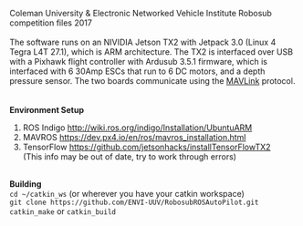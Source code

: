 Coleman University & Electronic Networked Vehicle Institute
Robosub competition files 2017
</br>
</br>
The software runs on an NIVIDIA Jetson TX2 with Jetpack 3.0 (Linux 4 Tegra L4T 27.1), which is ARM architecture.
The TX2 is interfaced over USB with a Pixhawk flight controller with Ardusub 3.5.1 firmware, which is interfaced with 6 30Amp ESCs that run to 6 DC motors, and a depth pressure sensor. The two boards communicate using the <a href="http://qgroundcontrol.org/mavlink/start">MAVLink</a> protocol.
</br>
</br>
</br>
<strong>Environment Setup</strong>
</br>
1. ROS Indigo    http://wiki.ros.org/indigo/Installation/UbuntuARM
2. MAVROS        https://dev.px4.io/en/ros/mavros_installation.html
3. TensorFlow    https://github.com/jetsonhacks/installTensorFlowTX2  
    (This info may be out of date, try to work through errors)
</br>
<strong>Building</strong>
</br>
<code>cd ~/catkin_ws</code> (or wherever you have your catkin workspace)
</br>
<code>git clone https://github.com/ENVI-UUV/RobosubROSAutoPilot.git</code>
</br>
<code>catkin_make</code> or <code>catkin_build</code>
